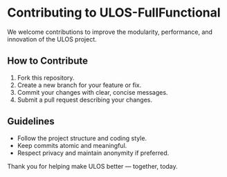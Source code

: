 # Contributing to ULOS-FullFunctional

We welcome contributions to improve the modularity, performance, and innovation of the ULOS project.

## How to Contribute

1. Fork this repository.
2. Create a new branch for your feature or fix.
3. Commit your changes with clear, concise messages.
4. Submit a pull request describing your changes.

## Guidelines

- Follow the project structure and coding style.
- Keep commits atomic and meaningful.
- Respect privacy and maintain anonymity if preferred.

Thank you for helping make ULOS better — together, today.
